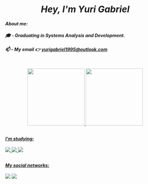 <h1 align="center"><i>Hey, I'm Yuri Gabriel</h1>

#### <b>About me:</b><br>
#### 🎓 - Graduating in Systems Analysis and Development.<br>
#### 📫 - My email 👉 yurigabriel1995@outlook.com

 ##

<br>

<div align="center">
  <a href="https://github.com/yurigabriel25" target="_blank">
  <img height="180em" src="https://github-readme-stats.vercel.app/api?username=yurigabriel25&show_icons=true&theme=Showing_icons"/>
<img height="180em" src="https://github-readme-stats.vercel.app/api/top-langs/?username=yurigabriel25&layout=compact)](https://github.com/anuraghazra/github-readme-stats"/>
</div>
   
 ##
 
 #### I'm studying:
<a href="https://developer.mozilla.org/pt-BR/docs/Web/JavaScript" target="_blank"><img src="https://img.icons8.com/color/40/000000/javascript--v2.png" target="_blank"/>
<a href="https://www.python.org/doc/versions/" target="_blank"><img src="https://img.icons8.com/color/40/undefined/python--v1.png"/>
<a href="https://git-scm.com/docs/git/pt_BR" target="_blank"><img src="https://img.icons8.com/color/40/000000/git.png" target="_blank"/>
 
 ## 
       
 #### My social networks:
 <div> 
 	<a href="https://twitter.com/yuri_gabriel25" target="_blank"><img src="https://img.icons8.com/fluency/40/000000/twitter.png" target="_blank"/></a>
  <a href="https://www.linkedin.com/in/yuri-gabriel-8a99a8232/" target="_blank"><img src="https://img.icons8.com/color/40/000000/linkedin-circled--v5.png" target="_blank"/></a>
 </div></i>
  
